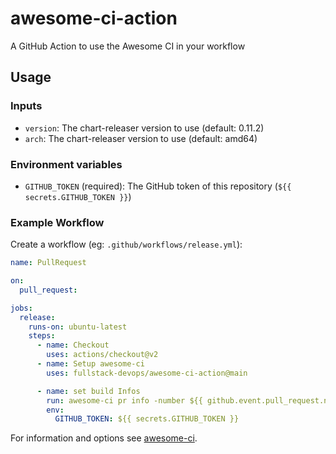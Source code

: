 # awesome-ci-action
A GitHub Action to use the Awesome CI in your workflow

## Usage

### Inputs

- `version`: The chart-releaser version to use (default: 0.11.2)
- `arch`: The chart-releaser version to use (default: amd64)

### Environment variables

- `GITHUB_TOKEN` (required): The GitHub token of this repository (`${{ secrets.GITHUB_TOKEN }}`)

### Example Workflow

Create a workflow (eg: `.github/workflows/release.yml`):

```yaml
name: PullRequest

on:
  pull_request:

jobs:
  release:
    runs-on: ubuntu-latest
    steps:
      - name: Checkout
        uses: actions/checkout@v2
      - name: Setup awesome-ci
        uses: fullstack-devops/awesome-ci-action@main

      - name: set build Infos
        run: awesome-ci pr info -number ${{ github.event.pull_request.number }}
        env:
          GITHUB_TOKEN: ${{ secrets.GITHUB_TOKEN }}
```
For information and options see [awesome-ci](https://github.com/fullstack-devops/awesome-ci). 
